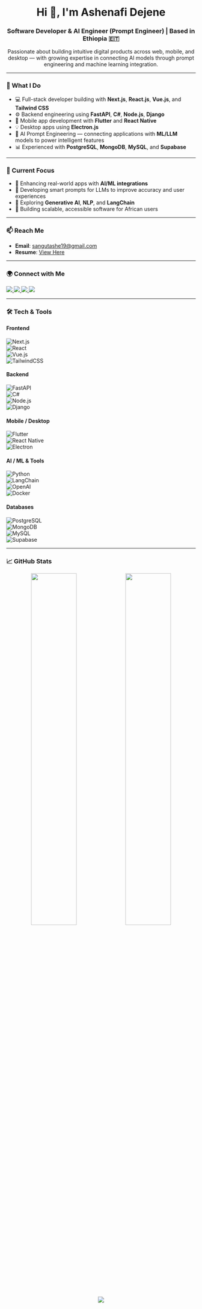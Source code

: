 <h1 align="center">Hi 👋, I'm Ashenafi Dejene</h1>
<h3 align="center">Software Developer & AI Engineer (Prompt Engineer) | Based in Ethiopia 🇪🇹</h3>

<p align="center">
  Passionate about building intuitive digital products across web, mobile, and desktop — with growing expertise in connecting AI models through prompt engineering and machine learning integration.
</p>

---

### 🧠 What I Do

- 💻 Full-stack developer building with **Next.js**, **React.js**, **Vue.js**, and **Tailwind CSS**
- ⚙️ Backend engineering using **FastAPI**, **C#**, **Node.js**, **Django**
- 📱 Mobile app development with **Flutter** and **React Native**
- 💡 Desktop apps using **Electron.js**
- 🤖 AI Prompt Engineering — connecting applications with **ML/LLM** models to power intelligent features
- 📊 Experienced with **PostgreSQL**, **MongoDB**, **MySQL**, and **Supabase**

---

### 🚀 Current Focus

- 🧩 Enhancing real-world apps with **AI/ML integrations**
- 🧠 Developing smart prompts for LLMs to improve accuracy and user experiences
- 🔬 Exploring **Generative AI**, **NLP**, and **LangChain**
- 🎯 Building scalable, accessible software for African users

---

### 📫 Reach Me

- **Email**: sangutashe19@gmail.com  
- **Resume**: [View Here](https://drive.google.com/file/d/1BbMDwp6AoZD2XINryq5E2IxXRspmyNyh/view?usp=sharing)

---

### 🌍 Connect with Me

<p align="left">
  <a href="https://linkedin.com/in/ashenafi-dejene-9b89b2257" target="_blank">
    <img src="https://img.shields.io/badge/LinkedIn-0A66C2?style=for-the-badge&logo=linkedin&logoColor=white" />
  </a>
  <a href="https://twitter.com/ashudejeu1331" target="_blank">
    <img src="https://img.shields.io/badge/Twitter-1DA1F2?style=for-the-badge&logo=twitter&logoColor=white" />
  </a>
  <a href="https://codepen.io/ashenafi-dejene" target="_blank">
    <img src="https://img.shields.io/badge/CodePen-000000?style=for-the-badge&logo=codepen&logoColor=white" />
  </a>
  <a href="https://discord.gg/ashenafi0369" target="_blank">
    <img src="https://img.shields.io/badge/Discord-5865F2?style=for-the-badge&logo=discord&logoColor=white" />
  </a>
</p>

---

### 🛠️ Tech & Tools

#### Frontend  
![Next.js](https://img.shields.io/badge/Next.js-000?style=flat&logo=next.js&logoColor=white)  
![React](https://img.shields.io/badge/React-20232A?style=flat&logo=react&logoColor=61DAFB)  
![Vue.js](https://img.shields.io/badge/Vue.js-35495E?style=flat&logo=vue.js&logoColor=4FC08D)  
![TailwindCSS](https://img.shields.io/badge/TailwindCSS-38B2AC?style=flat&logo=tailwind-css&logoColor=white)

#### Backend  
![FastAPI](https://img.shields.io/badge/FastAPI-005571?style=flat&logo=fastapi)  
![C#](https://img.shields.io/badge/C%23-239120?style=flat&logo=c-sharp&logoColor=white)  
![Node.js](https://img.shields.io/badge/Node.js-339933?style=flat&logo=node.js&logoColor=white)  
![Django](https://img.shields.io/badge/Django-092E20?style=flat&logo=django&logoColor=white)

#### Mobile / Desktop  
![Flutter](https://img.shields.io/badge/Flutter-02569B?style=flat&logo=flutter&logoColor=white)  
![React Native](https://img.shields.io/badge/React_Native-20232A?style=flat&logo=react&logoColor=61DAFB)  
![Electron](https://img.shields.io/badge/Electron-191970?style=flat&logo=electron&logoColor=white)

#### AI / ML & Tools  
![Python](https://img.shields.io/badge/Python-3776AB?style=flat&logo=python&logoColor=white)  
![LangChain](https://img.shields.io/badge/LangChain-000000?style=flat&logo=OpenAI&logoColor=white)  
![OpenAI](https://img.shields.io/badge/OpenAI-412991?style=flat&logo=openai&logoColor=white)  
![Docker](https://img.shields.io/badge/Docker-2496ED?style=flat&logo=docker&logoColor=white)

#### Databases  
![PostgreSQL](https://img.shields.io/badge/PostgreSQL-4169E1?style=flat&logo=postgresql&logoColor=white)  
![MongoDB](https://img.shields.io/badge/MongoDB-4EA94B?style=flat&logo=mongodb&logoColor=white)  
![MySQL](https://img.shields.io/badge/MySQL-00758F?style=flat&logo=mysql&logoColor=white)  
![Supabase](https://img.shields.io/badge/Supabase-3ECF8E?style=flat&logo=supabase&logoColor=white)

---

### 📈 GitHub Stats

<p align="center">
  <img src="https://github-readme-stats.vercel.app/api?username=ashenafidejene&show_icons=true&theme=radical" width="49%" />
  <img src="https://github-readme-stats.vercel.app/api/top-langs/?username=ashenafidejene&layout=compact&theme=radical" width="49%" />
</p>
<p align="center">
  <img src="https://github-readme-streak-stats.herokuapp.com/?user=ashenafidejene&theme=radical" />
</p>
